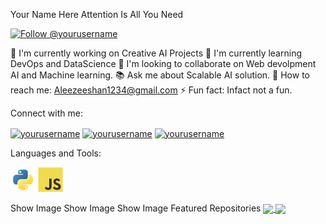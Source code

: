 Your Name Here
Attention Is All You Need
<!-- Follow button - you can create this with GitHub Actions or use a static button -->
<a href="https://github.com/yourusername">
  <img src="https://img.shields.io/github/followers/yourusername?label=Follow&style=social" alt="Follow @yourusername" />
</a>

🔭 I'm currently working on Creative AI Projects
🌱 I'm currently learning DevOps and DataScience
👯 I'm looking to collaborate on Web devolpment AI and Machine learning.
📚 Ask me about Scalable AI solution.
📧 How to reach me: Aleezeeshan1234@gmail.com
⚡ Fun fact: Infact not a fun.

Connect with me:
<p align="left">
<a href="https://twitter.com/yourusername" target="blank"><img align="center" src="https://raw.githubusercontent.com/rahuldkjain/github-profile-readme-generator/master/src/images/icons/Social/twitter.svg" alt="yourusername" height="30" width="40" /></a>
<a href="https://linkedin.com/in/yourusername" target="blank"><img align="center" src="https://raw.githubusercontent.com/rahuldkjain/github-profile-readme-generator/master/src/images/icons/Social/linked-in-alt.svg" alt="yourusername" height="30" width="40" /></a>
<a href="https://instagram.com/yourusername" target="blank"><img align="center" src="https://raw.githubusercontent.com/rahuldkjain/github-profile-readme-generator/master/src/images/icons/Social/instagram.svg" alt="yourusername" height="30" width="40" /></a>
</p>
Languages and Tools:
<p align="left">
<!-- Add icons for your tech stack here -->
<img src="https://raw.githubusercontent.com/devicons/devicon/master/icons/python/python-original.svg" alt="python" width="40" height="40"/>
<img src="https://raw.githubusercontent.com/devicons/devicon/master/icons/javascript/javascript-original.svg" alt="javascript" width="40" height="40"/>
<!-- Add more technology icons as needed -->
</p>
<!-- You can add GitHub stats and metrics with these widgets -->
Show Image
<!-- Most used languages -->
Show Image
<!-- GitHub streak stats -->
Show Image
<!-- You can add featured repositories section -->
Featured Repositories
<a href="https://github.com/yourusername/repository1">
  <img align="center" src="https://github-readme-stats.vercel.app/api/pin/?username=yourusername&repo=repository1&theme=radical" />
</a>
<a href="https://github.com/yourusername/repository2">
  <img align="center" src="https://github-readme-stats.vercel.app/api/pin/?username=yourusername&repo=repository2&theme=radical" />
</a>
